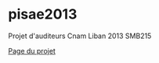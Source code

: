 pisae2013
=========

Projet d'auditeurs Cnam Liban 2013 SMB215

[Page du projet](http://projet.cofares.net)
